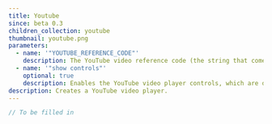```yaml
---
title: Youtube
since: beta 0.3
children_collection: youtube
thumbnail: youtube.png
parameters:
  - name: '"YOUTUBE_REFERENCE_CODE"'
    description: The YouTube video reference code (the string that comes after `watch?v=` in the YouTube video URL).
  - name: '"show controls"'
    optional: true
    description: Enables the YouTube video player controls, which are disabled by default.
description: Creates a YouTube video player. 
---
```


```javascript
// To be filled in
```
